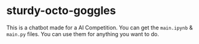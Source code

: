 # sturdy-octo-goggles
This is a chatbot made for a AI Competition. You can get the ```main.ipynb``` & ```main.py``` files. You can use them for anything you want to do.
